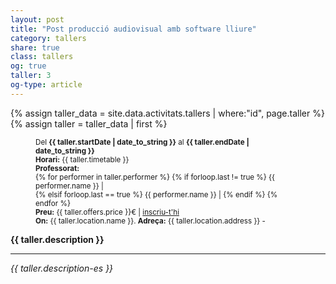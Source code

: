 ```yaml
---
layout: post
title: "Post producció audiovisual amb software lliure"
category: tallers
share: true
class: tallers
og: true
taller: 3
og-type: article
---
```


{% assign taller_data = site.data.activitats.tallers | where:"id", page.taller %}
{% assign taller = taller_data | first %}
<figure class="no-margin margin-bottom-1">
    <div class="embed-container embed-container_{{ taller.aspect_ratio }}">
      <core-image sizing="cover" class="core-image-size" preload fade src="/public/img/tallers/{{ taller.featured_src }}"></core-image> 
    </div>
    <div class="padding-arttaller-container">
        <p><small>Del <strong>{{ taller.startDate | date_to_string }}</strong> al <strong>{{ taller.endDate | date_to_string }}</strong><br/>
        <strong>Horari:</strong> {{ taller.timetable }}<br/>
        <strong>Professorat:</strong><br/>
        {% for performer in taller.performer %}
     	{% if forloop.last != true %}
        {{ performer.name }} | <a href="{{ performer.sameAs }}"><i class="fa fa-external-link"></i></a><br/>
        {% elsif forloop.last == true %}
     	{{ performer.name }} | <a href="{{ performer.sameAs }}"><i class="fa fa-external-link"></i></a>
     	{% endif %}
     	{% endfor %}<br/>
     	<strong>Preu:</strong> {{ taller.offers.price }}€ | <a href="{{ taller.offers.url }}"><i class="fa fa-credit-card"></i> inscriu-t'hi</a><br/>
        <strong>On:</strong> {{ taller.location.name }}. <strong>Adreça:</strong> {{ taller.location.address }} - <a href="{{ taller.location.googleMap }}" title="Com arribar-hi"><i class="fa fa-map-marker"></i></a></small></p>
    </div>
</figure>

<!--more-->

<p><strong>{{ taller.description }}</strong></p>
<hr/>
<p><em>{{ taller.description-es }}</em></p>